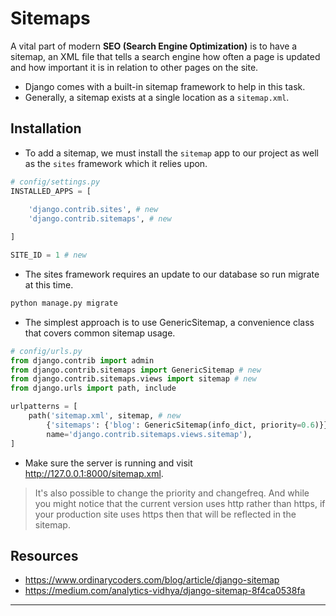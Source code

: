 # Sitemaps

A vital part of modern **SEO (Search Engine Optimization)** is to have a sitemap, an XML file that tells a search engine how often a page is updated and how important it is in relation to other pages on the site.

- Django comes with a built-in sitemap framework to help in this task.
- Generally, a sitemap exists at a single location as a `sitemap.xml`.

## Installation
- To add a sitemap, we must install the `sitemap` app to our project as well as the `sites` framework which it relies upon.

```py
# config/settings.py
INSTALLED_APPS = [
    
    'django.contrib.sites', # new
    'django.contrib.sitemaps', # new 

]

SITE_ID = 1 # new
```

- The sites framework requires an update to our database so run migrate at this time.
```py
python manage.py migrate
```

- The simplest approach is to use GenericSitemap, a convenience class that covers common sitemap usage.

```py
# config/urls.py
from django.contrib import admin
from django.contrib.sitemaps import GenericSitemap # new
from django.contrib.sitemaps.views import sitemap # new
from django.urls import path, include

urlpatterns = [
    path('sitemap.xml', sitemap, # new
        {'sitemaps': {'blog': GenericSitemap(info_dict, priority=0.6)}},
        name='django.contrib.sitemaps.views.sitemap'),
]
```

- Make sure the server is running and visit http://127.0.0.1:8000/sitemap.xml.

> It's also possible to change the priority and changefreq. And while you might notice that the current version uses http rather than https, if your production site uses https then that will be reflected in the sitemap. 

## Resources

- https://www.ordinarycoders.com/blog/article/django-sitemap
- https://medium.com/analytics-vidhya/django-sitemap-8f4ca0538fa

---

